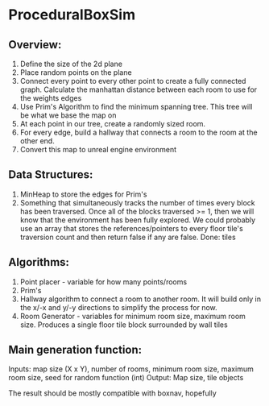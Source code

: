 # ProceduralBoxSim

## Overview:

1. Define the size of the 2d plane
2. Place random points on the plane
3. Connect every point to every other point to create a fully connected graph. Calculate the manhattan distance between each room to use for the weights edges
4. Use Prim's Algorithm to find the minimum spanning tree. This tree will be what we base the map on
5. At each point in our tree, create a randomly sized room.
6. For every edge, build a hallway that connects a room to the room at the other end.
7. Convert this map to unreal engine environment

## Data Structures:
1. MinHeap to store the edges for Prim's
2. Something that simultaneously tracks the number of times every block has been traversed. Once all of the blocks traversed >= 1, then we will know that the environment has been fully explored. We could probably use an array that stores the references/pointers to every floor tile's traversion count and then return false if any are false.
Done: tiles



## Algorithms:
1. Point placer - variable for how many points/rooms
2. Prim's
3. Hallway algorithm to connect a room to another room. It will build only in the x/-x and y/-y directions to simplify the process for now.
4. Room Generator - variables for minimum room size, maximum room size. Produces a single floor tile block surrounded by wall tiles

## Main generation function:
Inputs: map size (X x Y), number of rooms, minimum room size, maximum room size, seed for random function (int)
Output: Map size, tile objects



The result should be mostly compatible with boxnav, hopefully
